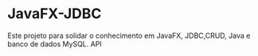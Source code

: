 # JavaFX-JDBC

Este projeto para solidar o conhecimento em JavaFX, JDBC,CRUD, Java e banco de dados MySQL.
API